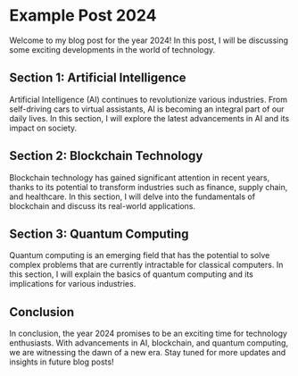 # Example Post 2024

Welcome to my blog post for the year 2024! In this post, I will be discussing some exciting developments in the world of technology.

## Section 1: Artificial Intelligence

Artificial Intelligence (AI) continues to revolutionize various industries. From self-driving cars to virtual assistants, AI is becoming an integral part of our daily lives. In this section, I will explore the latest advancements in AI and its impact on society.

## Section 2: Blockchain Technology

Blockchain technology has gained significant attention in recent years, thanks to its potential to transform industries such as finance, supply chain, and healthcare. In this section, I will delve into the fundamentals of blockchain and discuss its real-world applications.

## Section 3: Quantum Computing

Quantum computing is an emerging field that has the potential to solve complex problems that are currently intractable for classical computers. In this section, I will explain the basics of quantum computing and its implications for various industries.

## Conclusion

In conclusion, the year 2024 promises to be an exciting time for technology enthusiasts. With advancements in AI, blockchain, and quantum computing, we are witnessing the dawn of a new era. Stay tuned for more updates and insights in future blog posts!

